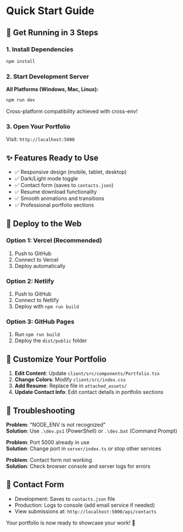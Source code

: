 # Quick Start Guide

## 🚀 Get Running in 3 Steps

### 1. Install Dependencies
```bash
npm install
```

### 2. Start Development Server

**All Platforms (Windows, Mac, Linux):**
```bash
npm run dev
```

Cross-platform compatibility achieved with cross-env!

### 3. Open Your Portfolio
Visit: `http://localhost:5000`

## ✨ Features Ready to Use

- ✅ Responsive design (mobile, tablet, desktop)
- ✅ Dark/Light mode toggle
- ✅ Contact form (saves to `contacts.json`)
- ✅ Resume download functionality
- ✅ Smooth animations and transitions
- ✅ Professional portfolio sections

## 🚀 Deploy to the Web

### Option 1: Vercel (Recommended)
1. Push to GitHub
2. Connect to Vercel
3. Deploy automatically

### Option 2: Netlify
1. Push to GitHub  
2. Connect to Netlify
3. Deploy with `npm run build`

### Option 3: GitHub Pages
1. Run `npm run build`
2. Deploy the `dist/public` folder

## 📝 Customize Your Portfolio

1. **Edit Content**: Update `client/src/components/Portfolio.tsx`
2. **Change Colors**: Modify `client/src/index.css`
3. **Add Resume**: Replace file in `attached_assets/`
4. **Update Contact Info**: Edit contact details in portfolio sections

## 🔧 Troubleshooting

**Problem**: "NODE_ENV is not recognized"  
**Solution**: Use `.\dev.ps1` (PowerShell) or `.\dev.bat` (Command Prompt)

**Problem**: Port 5000 already in use  
**Solution**: Change port in `server/index.ts` or stop other services

**Problem**: Contact form not working  
**Solution**: Check browser console and server logs for errors

## 📧 Contact Form

- Development: Saves to `contacts.json` file
- Production: Logs to console (add email service if needed)
- View submissions at: `http://localhost:5000/api/contacts`

Your portfolio is now ready to showcase your work! 🎉